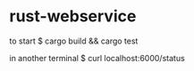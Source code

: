 # rust-webservice

to start
$ cargo build && cargo test

in another terminal
$ curl localhost:6000/status

